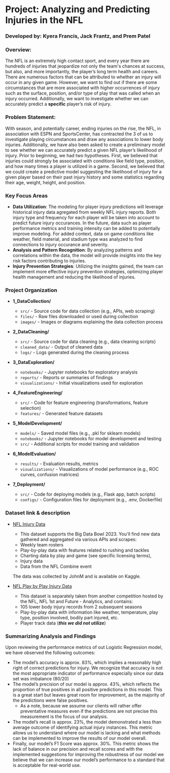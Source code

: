# Project: Analyzing and Predicting Injuries in the NFL

### Developed by: Kyera Francis, Jack Frantz, and Prem Patel

### Overview:
The NFL is an extremely high contact sport, and every year there are hundreds of injuries that jeopardize not only the team's chances at success, but also, and more importantly, the player’s long term health and careers. There are numerous factors that can be attributed to whether an injury will occur in any given game. However, we want to find out if there are some circumstances that are more associated with higher occurrences of injury such as the surface, position, and/or type of play that was called when an injury occurred. Additionally, we want to investigate whether we can accurately predict a **specific** player’s risk of injury.


### Problem Statement:
With season, and potentially career, ending injuries on the rise, the NFL, in association with ESPN and SportsCenter, has contracted the 3 of us to investigate playing circumstances and draw any associations to lower body injuries. Additionally, we have also been asked to create a preliminary model to see whether we can accurately predict a given NFL player’s likelihood of injury. Prior to beginning, we had two hypotheses. First, we believed that injuries could strongly be associated with conditions like field type, position, and how many times a player is utilized in a game. Second, we believed that we could create a predictive model suggesting the likelihood of injury for a given player based on their past injury history and some statistics regarding their age, weight, height, and position.


### Key Focus Areas
- **Data Utilization**: The modeling for player injury predictions will leverage historical injury data agregated from weekly NFL injury reports. Both injury type and frequency for each player will be taken into account to predict future injury occurances. In the future, data such as player performance metrics and training intensity can be added to potentially improve modeling. For added context, data on game conditions like weather, field material, and stadium type was analyzed to find connections to injury occurance and severity.
- **Analysis and Pattern Recognition**: By analyzing patterns and correlations within the data, the model will provide insights into the key risk factors contributing to injuries.
- **Injury Prevention Strategies**: Utilizing the insights gained, the team can implement more effective injury prevention strategies, optimizing player health management and reducing the likelihood of injuries.

### Project Organization
- **1_DataCollection/**
  - `src/` - Source code for data collection (e.g., APIs, web scraping)
  - `files/` - Raw files downloaded or used during collection
  - `images/` - Images or diagrams explaining the data collection process

- **2_DataCleaning/**
  - `src/` - Source code for data cleaning (e.g., data cleaning scripts)
  - `cleaned_data/` - Output of cleaned data
  - `logs/` - Logs generated during the cleaning process

- **3_DataExploration/**
  - `notebooks/` - Jupyter notebooks for exploratory analysis
  - `reports/` - Reports or summaries of findings
  - `visualizations/` - Initial visualizations used for exploration

- **4_FeatureEngineering/**
  - `src/` - Code for feature engineering (transformations, feature selection)
  - `features/` - Generated feature datasets

- **5_ModelDevelopment/**
  - `models/` - Saved model files (e.g., .pkl for sklearn models)
  - `notebooks/` - Jupyter notebooks for model development and testing
  - `src/` - Additional scripts for model training and validation

- **6_ModelEvaluation/**
  - `results/` - Evaluation results, metrics
  - `visualizations/` - Visualizations of model performance (e.g., ROC curves, confusion matrices)

- **7_Deployment/**
  - `src/` - Code for deploying models (e.g., Flask app, batch scripts)
  - `configs/` - Configuration files for deployment (e.g., .env, Dockerfile)

### Dataset link & description
- [NFL Injury Data](https://www.kaggle.com/datasets/jpmiller/nfl-competition-data)
  - This dataset supports the Big Data Bowl 2023. You'll find new data gathered and aggregated via various APIs and scrapes:
  - Weekly team rosters
  - Play-by-play data with features related to rushing and tackles
  - Charting data by play and game (see specific licensing terms),
  - Injury data
  - Data from the NFL Combine event 
  
  The data was collected by JohnM and is available on Kaggle.


- [NFL Play by Play Injury Data](https://www.kaggle.com/competitions/nfl-playing-surface-analytics/data)
    - This dataset is separately taken from another competition hosted by the NFL, NFL 1st and Future - Analytics, and contains:
    - 105 lower body injury records from 2 subsequent seasons
    - Play-by-play data with information like weather, temperature, play type, position involved, bodily part injured, etc.
    - Player track data (***this we did not utilize***)
    
    
### Summarizing Analysis and Findings
Upon reviewing the performance metrics of out Logistic Regression model, we have observed the following outcomes:
- The model’s accuracy is approx. 83%, which implies a reasonably high right of correct predictions for injury. We recognize that accuracy is not the most appropriate indicator of performance especially since our data set was imbalance (80/20)
- The model’s precision of our model is approx. 43%, which reflects the proportion of true positives in all positive predictions in this model. This is a great start but leaves great room for improvement, as the majority of the predictions were false positives. 
    - As a note, because we assume our clients will rather offer preventative measures even if the predictions are not precise this measurement is the focus of our analysis.
- The model’s recall is approx. 23%, the model demonstrated a less than average outcome of identifying actual injury instances. This metric allows us to understand where our model is lacking and what methods can be implemented to improve the results of our model overall. 
- Finally, our model’s F1 Score was approx. 30%. This metric shows the lack of balance in our precision and recall scores and with the implemented suggestions for improving the robustness of our model we believe that we can increase our model’s performance to a standard that is acceptable for real-world use.  